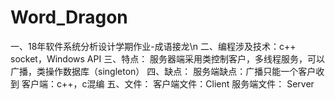 # Word_Dragon
一、18年软件系统分析设计学期作业-成语接龙\n
二、编程涉及技术：c++ socket，Windows API
三、特点：
服务器端采用类控制客户，多线程服务，可以广播，类操作数据库（singleton）
四、缺点：
服务端缺点：广播只能一个客户收到
客户端：c++，c混编
五、文件：
客户端文件：Client
服务端文件：  Server
